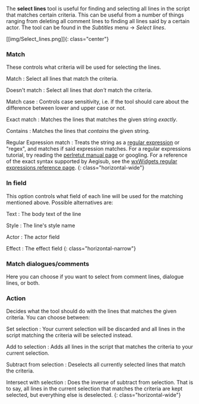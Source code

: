
The **select lines** tool is useful for finding and selecting all lines in the
script that matches certain criteria. This can be useful from a number of
things ranging from deleting all comment lines to finding all lines said by a
certain actor. The tool can be found in the _Subtitles_ menu -> _Select lines_.

[[img/Select_lines.png]]{: class="center"}

### Match ###
These controls what criteria will be used for selecting the lines.

Match
: Select all lines that match the criteria.

Doesn't match
: Select all lines that *don't* match the criteria.

Match case
: Controls case sensitivity, i.e. if the tool should care about the difference
between lower and upper case or not.

Exact match
: Matches the lines that matches the given string _exactly_.

Contains
: Matches the lines that _contains_ the given string.

Regular Expression match
: Treats the string as a [regular
expression](http://en.wikipedia.org/wiki/Regular_expression) or "regex", and
matches if said expression matches. For a regular expressions tutorial, try
reading the [perlretut manual page](http://perldoc.perl.org/perlretut.html) or
googling. For a reference of the exact syntax supported by Aegisub, see the
[wxWidgets regular expressions reference
page](http://www.wxwidgets.org/manuals/stable/wx_wxresyn.html).
{: class="horizontal-wide"}

### In field ###
This option controls what field of each line will be used for the matching
mentioned above. Possible alternatives are:

Text
: The body text of the line

Style
: The line's style name

Actor
: The actor field

Effect
: The effect field
{: class="horizontal-narrow"}

### Match dialogues/comments ###
Here you can choose if you want to select from comment lines, dialogue lines,
or both.

### Action ###
Decides what the tool should do with the lines that matches the given criteria.
You can choose between:

Set selection
: Your current selection will be discarded and all lines in the script matching
the criteria will be selected instead.

Add to selection
: Adds all lines in the script that matches the criteria to your current
selection.

Subtract from selection
: Deselects all currently selected lines that match the criteria.

Intersect with selection
: Does the inverse of subtract from selection. That is to say, all lines in the
current selection that matches the criteria are kept selected, but everything
else is deselected.
{: class="horizontal-wide"}
